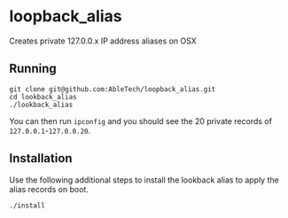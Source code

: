 # loopback_alias
Creates private 127.0.0.x IP address aliases on OSX

## Running

```
git clone git@github.com:AbleTech/loopback_alias.git
cd lookback_alias
./lookback_alias
```

You can then run `ipconfig` and you should see the 20 private records of `127.0.0.1`-`127.0.0.20`.

## Installation

Use the following additional steps to install the lookback alias to apply the alias records on boot.

```
./install
```

